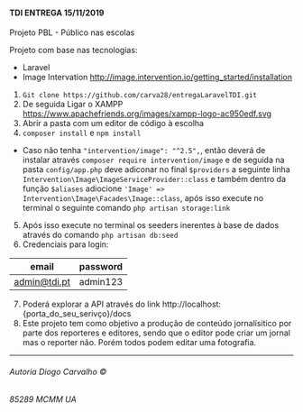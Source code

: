 #### TDI ENTREGA 15/11/2019

Projeto PBL - Público nas escolas 

Projeto com base nas tecnologias:
+ Laravel
+ Image Intervation http://image.intervention.io/getting_started/installation

1. `Git clone https://github.com/carva28/entregaLaravelTDI.git`
2. De seguida Ligar o XAMPP https://www.apachefriends.org/images/xampp-logo-ac950edf.svg
3. Abrir a pasta com um editor de código à escolha
4. `composer install` e `npm install`
+ Caso não tenha `"intervention/image": "^2.5",`, então deverá de instalar através `composer require intervention/image` e de seguida na pasta `config/app.php` deve adiconar no final `$providers` a seguinte linha `Intervention\Image\ImageServiceProvider::class` e também  dentro da função `$aliases` adiocione `'Image' => Intervention\Image\Facades\Image::class`, após isso execute no terminal o seguinte comando `php artisan storage:link`
5. Após isso execute no terminal os seeders inerentes à base de dados através do comando `php artisan db:seed`
6. Credenciais para login:
    

| email        | password  | 
| ------------- |:-------------:| 
| admin@tdi.pt     | admin123 |


7. Poderá explorar a API através do link http://localhost:{porta_do_seu_serivço}/docs
8. Este projeto tem como objetivo a produção de conteúdo jornalísitico por parte dos reporteres e editores, sendo que o editor pode criar um jornal mas o reporter não. Porém todos podem editar uma fotografia.
___
###### Autoria Diogo Carvalho ©  
###### 85289 MCMM UA
